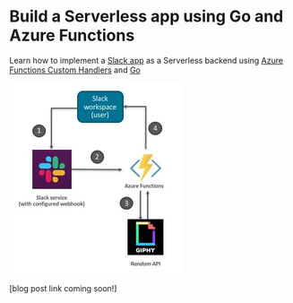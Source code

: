 # Build a Serverless app using Go and Azure Functions

Learn how to implement a [Slack app](https://api.slack.com/start/overview#apps) as a Serverless backend using [Azure Functions Custom Handlers](https://docs.microsoft.com/azure/azure-functions/functions-custom-handlers?WT.mc_id=data-9656-abhishgu) and [Go](https://golang.org/)

![](arch.jpg)

[blog post link coming soon!]
